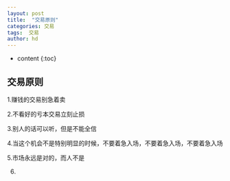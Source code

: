 ```yaml
---
layout: post
title:  "交易原则"
categories: 交易
tags:  交易
author: hd
---
```


* content
{:toc}

## 交易原则

1.赚钱的交易别急着卖

2.不看好的亏本交易立刻止损

3.别人的话可以听，但是不能全信

4.当这个机会不是特别明显的时候，不要着急入场，不要着急入场，不要着急入场

5.市场永远是对的，而人不是

6.